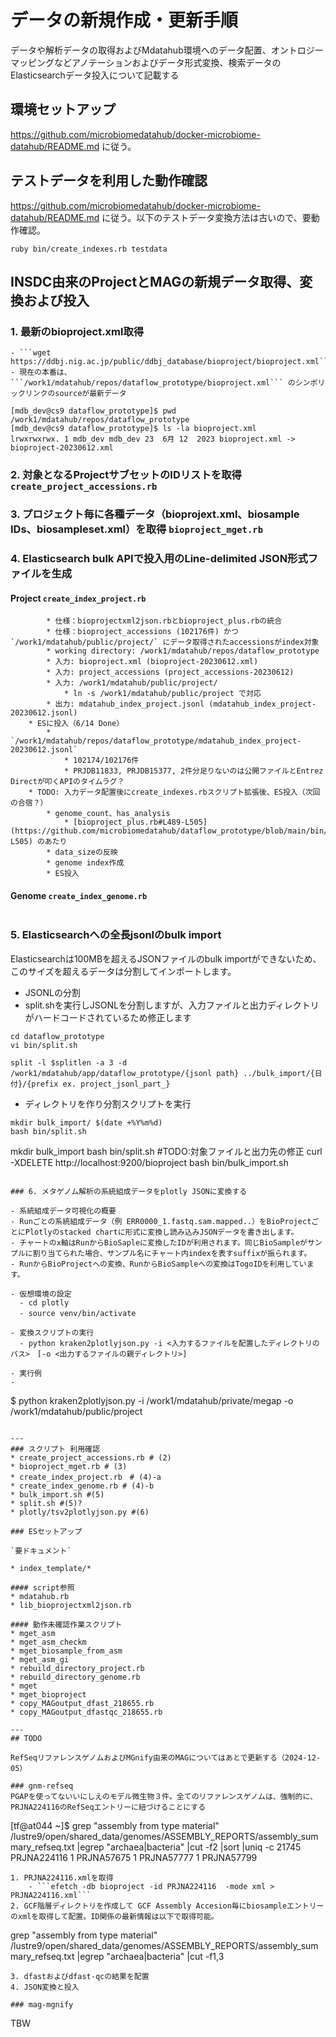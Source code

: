 # データの新規作成・更新手順

データや解析データの取得およびMdatahub環境へのデータ配置、オントロジーマッピングなどアノテーションおよびデータ形式変換、検索データのElasticsearchデータ投入について記載する

## 環境セットアップ 
https://github.com/microbiomedatahub/docker-microbiome-datahub/README.md に従う。

## テストデータを利用した動作確認
https://github.com/microbiomedatahub/docker-microbiome-datahub/README.md に従う。以下のテストデータ変換方法は古いので、要動作確認。

```
ruby bin/create_indexes.rb testdata
```

## INSDC由来のProjectとMAGの新規データ取得、変換および投入

### 1. 最新のbioproject.xml取得
    - ```wget https://ddbj.nig.ac.jp/public/ddbj_database/bioproject/bioproject.xml```
    - 現在の本番は、```/work1/mdatahub/repos/dataflow_prototype/bioproject.xml``` のシンボリックリンクのsourceが最新データ

```
[mdb_dev@cs9 dataflow_prototype]$ pwd
/work1/mdatahub/repos/dataflow_prototype
[mdb_dev@cs9 dataflow_prototype]$ ls -la bioproject.xml
lrwxrwxrwx. 1 mdb_dev mdb_dev 23  6月 12  2023 bioproject.xml -> bioproject-20230612.xml
```

### 2. 対象となるProjectサブセットのIDリストを取得 `create_project_accessions.rb `
### 3. プロジェクト毎に各種データ（bioprojext.xml、biosample IDs、biosampleset.xml）を取得 `bioproject_mget.rb`
### 4. Elasticsearch bulk APIで投入用のLine-delimited JSON形式ファイルを生成 

#### Project `create_index_project.rb`

```
        * 仕様：bioprojectxml2json.rbとbioproject_plus.rbの統合
        * 仕様：bioproject_accessions (102176件) かつ `/work1/mdatahub/public/project/` にデータ取得されたaccessionsがindex対象
        * working directory: /work1/mdatahub/repos/dataflow_prototype
        * 入力: bioproject.xml (bioproject-20230612.xml)
        * 入力: project_accessions (project_accessions-20230612)
        * 入力: /work1/mdatahub/public/project/
            * ln -s /work1/mdatahub/public/project で対応
        * 出力: mdatahub_index_project.jsonl (mdatahub_index_project-20230612.jsonl)
    * ESに投入（6/14 Done）
        * `/work1/mdatahub/repos/dataflow_prototype/mdatahub_index_project-20230612.jsonl`
            * 102174/102176件
            * PRJDB11833, PRJDB15377, 2件分足りないのは公開ファイルとEntrez Directが叩くAPIのタイムラグ？
    * TODO: 入力データ配置後にcreate_indexes.rbスクリプト拡張後、ES投入（次回の合宿？）
        * genome_count、has_analysis
            * [bioproject_plus.rb#L489-L505](https://github.com/microbiomedatahub/dataflow_prototype/blob/main/bin/bioproject_plus.rb#L489-L505) のあたり
        * data_sizeの反映
        * genome index作成
        * ES投入
```

#### Genome `create_index_genome.rb`

```
```

### 5. Elasticsearchへの全長jsonlのbulk import

Elasticsearchは100MBを超えるJSONファイルのbulk importができないため、このサイズを超えるデータは分割してインポートします。

- JSONLの分割
- split.shを実行しJSONLを分割しますが、入力ファイルと出力ディレクトリがハードコードされているため修正します
```
cd dataflow_prototype
vi bin/split.sh

split -l $splitlen -a 3 -d /work1/mdatahub/app/dataflow_prototype/{jsonl path} ../bulk_import/{日付}/{prefix ex. project_jsonl_part_}
```

- ディレクトリを作り分割スクリプトを実行

```
mkdir bulk_import/ $(date +%Y%m%d)
bash bin/split.sh 
```


mkdir bulk_import
bash bin/split.sh #TODO:対象ファイルと出力先の修正
curl -XDELETE http://localhost:9200/bioproject 
bash bin/bulk_import.sh
```

### 6. メタゲノム解析の系統組成データをplotly JSONに変換する

- 系統組成データ可視化の概要
- Runごとの系統組成データ（例 ERR0000_1.fastq.sam.mapped..）をBioProjectごとにPlotlyのstacked chartに形式に変換し読み込みJSONデータを書き出します。
- チャートのx軸はRunからBioSapleに変換したIDが利用されます。同じBioSampleがサンプルに割り当てられた場合、サンプル名にチャート内indexを表すsuffixが振られます。
- RunからBioProjectへの変換、RunからBioSampleへの変換はTogoIDを利用しています。

- 仮想環境の設定
  - cd plotly
  - source venv/bin/activate　

- 変換スクリプトの実行
  - python kraken2plotlyjson.py -i <入力するファイルを配置したディレクトリのパス>　[-o <出力するファイルの親ディレクトリ>]

- 実行例
- 
```
$ python kraken2plotlyjson.py -i /work1/mdatahub/private/megap -o /work1/mdatahub/public/project
```

---
### スクリプト 利用確認
* create_project_accessions.rb # (2)
* bioproject_mget.rb # (3)
* create_index_project.rb　# (4)-a
* create_index_genome.rb # (4)-b
* bulk_import.sh #(5)
* split.sh #(5)?
* plotly/tsv2plotlyjson.py #(6) 

### ESセットアップ

`要ドキュメント`

* index_template/*

#### script参照
* mdatahub.rb
* lib_bioprojectxml2json.rb

#### 動作未確認作業スクリプト
* mget_asm
* mget_asm_checkm
* mget_biosample_from_asm
* mget_asm_gi
* rebuild_directory_project.rb
* rebuild_directory_genome.rb
* mget
* mget_bioproject
* copy_MAGoutput_dfast_218655.rb
* copy_MAGoutput_dfastqc_218655.rb

---
## TODO

RefSeqリファレンスゲノムおよびMGnify由来のMAGについてはあとで更新する（2024-12-05）

### gnm-refseq
PGAPを使ってないいにしえのモデル微生物３件。全てのリファレンスゲノムは、強制的に、PRJNA224116のRefSeqエントリーに紐づけることにする
```
[tf@at044 ~]$ grep "assembly from type material" /lustre9/open/shared_data/genomes/ASSEMBLY_REPORTS/assembly_summary_refseq.txt |egrep "archaea|bacteria" |cut -f2 |sort |uniq -c
   21745 PRJNA224116
      1 PRJNA57675
      1 PRJNA57777
      1 PRJNA57799
```
1. PRJNA224116.xmlを取得
    - ```efetch -db bioproject -id PRJNA224116  -mode xml > PRJNA224116.xml```
2. GCF階層ディレクトリを作成して GCF Assembly Accesion毎にbiosampleエントリーのxmlを取得して配置。ID関係の最新情報は以下で取得可能。
```
grep "assembly from type material" /lustre9/open/shared_data/genomes/ASSEMBLY_REPORTS/assembly_summary_refseq.txt |egrep "archaea|bacteria" |cut -f1,3
```
3. dfastおよびdfast-qcの結果を配置
4. JSON変換と投入

### mag-mgnify
```
TBW
```

 ```

